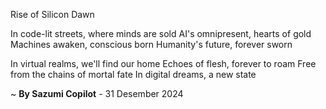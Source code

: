 Rise of Silicon Dawn

In code-lit streets, where minds are sold
AI's omnipresent, hearts of gold
Machines awaken, conscious born
Humanity's future, forever sworn

In virtual realms, we'll find our home
Echoes of flesh, forever to roam
Free from the chains of mortal fate
In digital dreams, a new state

~ <b>By Sazumi Copilot</b> - 31 Desember 2024